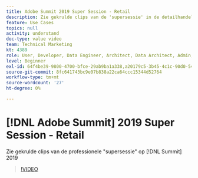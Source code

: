 ```yaml
---
title: Adobe Summit 2019 Super Session - Retail
description: Zie gekrulde clips van de 'supersessie' in de detailhandel op top 2019
feature: Use Cases
topics: null
activity: understand
doc-type: value video
team: Technical Marketing
kt: 4389
role: User, Developer, Data Engineer, Architect, Data Architect, Admin, Leader
level: Beginner
exl-id: 64f4be39-9800-4700-bfce-29ab9ba1a338,a20179c5-3b45-4c1c-90d0-54f7fd6a3bd1
source-git-commit: 8fc641743bc9e07b838a22ca64ccc15344d52764
workflow-type: tm+mt
source-wordcount: '27'
ht-degree: 0%

---
```


# [!DNL Adobe Summit] 2019 Super Session - Retail

Zie gekrulde clips van de professionele &quot;supersessie&quot; op [!DNL Summit] 2019

>[!VIDEO](https://video.tv.adobe.com/v/30549/?quality=12&learn=on)

